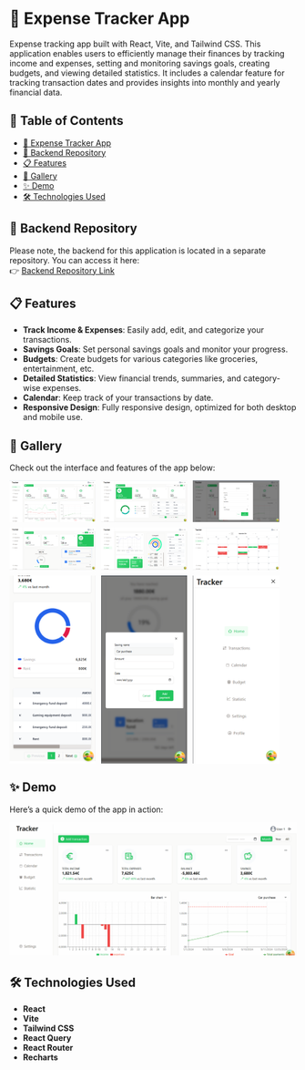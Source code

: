 # 💸 Expense Tracker App

Expense tracking app built with React, Vite, and Tailwind CSS. This application enables users to efficiently manage their finances by tracking income and expenses, setting and monitoring savings goals, creating budgets, and viewing detailed statistics. It includes a calendar feature for tracking transaction dates and provides insights into monthly and yearly financial data.

## 📑 **Table of Contents**

- [💸 Expense Tracker App](#-expense-tracker-app)
- [🔗 Backend Repository](#-backend-repository)
- [📋 Features](#-features)
- [🎨 Gallery](#-gallery)
- [✨ Demo](#demo)
- [🛠️ Technologies Used](#-technologies-used)

## 🔗 **Backend Repository**

Please note, the backend for this application is located in a separate repository. You can access it here:  
👉 [Backend Repository Link](https://github.com/jovana623/expense_tracker_api)

## 📋 **Features**

- **Track Income & Expenses**: Easily add, edit, and categorize your transactions.
- **Savings Goals**: Set personal savings goals and monitor your progress.
- **Budgets**: Create budgets for various categories like groceries, entertainment, etc.
- **Detailed Statistics**: View financial trends, summaries, and category-wise expenses.
- **Calendar**: Keep track of your transactions by date.
- **Responsive Design**: Fully responsive design, optimized for both desktop and mobile use.

## 🎨 **Gallery**

Check out the interface and features of the app below:

<div style="display: flex; flex-wrap: wrap; gap: 10px;">
  <img src="./images/dashboard.png" alt="Dashboard" width="30%" />
  <img src="./images/income.png" alt="Income" width="30%" />
  <img src="./images/form.png" alt="Form" width="30%" />
  <img src="./images/savings.png" alt="Savings" width="30%" />
  <img src="./images/statistic.png" alt="Statistic" width="30%" />
  <img src="./images/calendar.png" alt="Calendar" width="30%" />
  <img src="./images/expenses-responsive.png" alt="Expenses responsive" width="30%" />
  <img src="./images/form-responsive.png" alt="Form responsive" width="30%" />
  <img src="./images/menu-responsive.png" alt="Menu responsive" width="30%" />
</div>

## ✨ **Demo**

Here’s a quick demo of the app in action:

![App Demo](./images/demo.gif)

## 🛠️ **Technologies Used**

- **React**
- **Vite**
- **Tailwind CSS**
- **React Query**
- **React Router**
- **Recharts**
